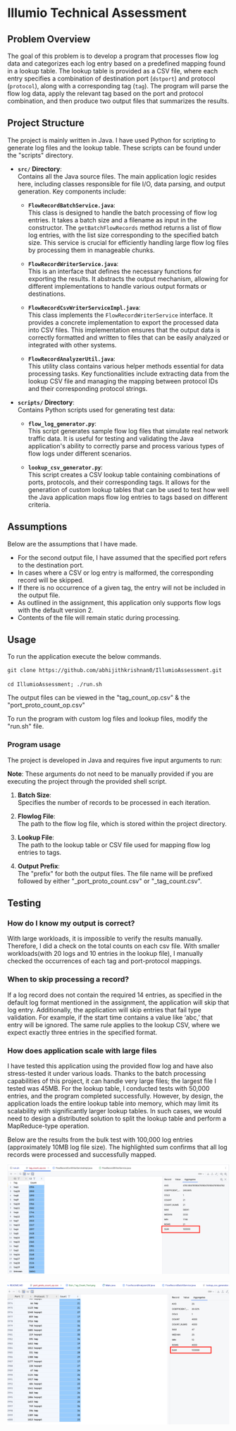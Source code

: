 # Illumio Technical Assessment

## Problem Overview

The goal of this problem is to develop a program that processes flow log data and categorizes each log entry based on a predefined mapping found in a lookup table. The lookup table is provided as a CSV file, where each entry specifies a combination of destination port (`dstport`) and protocol (`protocol`), along with a corresponding tag (`tag`). The program will parse the flow log data, apply the relevant tag based on the port and protocol combination, and then produce two output files that summarizes the results.


## Project Structure
The project is mainly written in Java. I have used Python for scripting to generate log files and the lookup table. These scripts can be found under the "scripts" directory.


- **`src/` Directory**:  
  Contains all the Java source files. The main application logic resides here, including classes responsible for file I/O, data parsing, and output generation. Key components include:

    - **`FlowRecordBatchService.java`**:  
      This class is designed to handle the batch processing of flow log entries. It takes a batch size and a filename as input in the constructor. The `getBatchFlowRecords` method returns a list of flow log entries, with the list size corresponding to the specified batch size. This service is crucial for efficiently handling large flow log files by processing them in manageable chunks.

    - **`FlowRecordWriterService.java`**:  
      This is an interface that defines the necessary functions for exporting the results. It abstracts the output mechanism, allowing for different implementations to handle various output formats or destinations.

    - **`FlowRecordCsvWriterServiceImpl.java`**:  
      This class implements the `FlowRecordWriterService` interface. It provides a concrete implementation to export the processed data into CSV files. This implementation ensures that the output data is correctly formatted and written to files that can be easily analyzed or integrated with other systems.

    - **`FlowRecordAnalyzerUtil.java`**:  
      This utility class contains various helper methods essential for data processing tasks. Key functionalities include extracting data from the lookup CSV file and managing the mapping between protocol IDs and their corresponding protocol strings. 

- **`scripts/` Directory**:  
  Contains Python scripts used for generating test data:

    - **`flow_log_generator.py`**:  
      This script generates sample flow log files that simulate real network traffic data. It is useful for testing and validating the Java application's ability to correctly parse and process various types of flow logs under different scenarios.

    - **`lookup_csv_generator.py`**:  
      This script creates a CSV lookup table containing combinations of ports, protocols, and their corresponding tags. It allows for the generation of custom lookup tables that can be used to test how well the Java application maps flow log entries to tags based on different criteria.

## Assumptions

Below are the assumptions that I have made.

* For the second output file, I have assumed that the specified port refers to the destination port.
* In cases where a CSV or log entry is malformed, the corresponding record will be skipped.
* If there is no occurrence of a given tag, the entry will not be included in the output file.
* As outlined in the assignment, this application only supports flow logs with the default version 2.
* Contents of the file will remain static during processing. 

## Usage

To run the application execute the below commands.   
```
git clone https://github.com/abhijithkrishnan0/IllumioAssessment.git

cd IllumioAssessment; ./run.sh
```

The output files can be viewed in the "tag_count_op.csv" & the "port_proto_count_op.csv"

To run the program with custom log files and lookup files, modify the "run.sh" file. 

### Program usage

The project is developed in Java and requires five input arguments to run:

**Note**: These arguments do not need to be manually provided if you are executing the project through the provided shell script.

1. **Batch Size**:  
   Specifies the number of records to be processed in each iteration.

2. **Flowlog File**:  
   The path to the flow log file, which is stored within the project directory.

3. **Lookup File**:  
   The path to the lookup table or CSV file used for mapping flow log entries to tags.

4. **Output Prefix**:  
   The "prefix" for both the output files. The file name will be prefixed followed by either "_port_proto_count.csv" or "_tag_count.csv".

## Testing



### How do I know my output is correct?
With  large workloads, it is impossible to verify the results manually. Therefore, I did a check on the total counts on each csv file.
With smaller workloads(with 20 logs and 10 entries in the lookup file), I manually checked the occurrences of each tag and port-protocol mappings.  



### When to skip processing a record?

If a log record does not contain the required 14 entries, as specified in the default log format mentioned in the assignment, the application will skip that log entry. Additionally, the application will skip entries that fail type validation. For example, if the start time contains a value like ‘abc,’ that entry will be ignored. The same rule applies to the lookup CSV, where we expect exactly three entries in the specified format. 

### How does application scale with large files

I have tested this application using the provided flow log and have also stress-tested it under various loads. Thanks to the batch processing capabilities of this project, it can handle very large files; the largest file I tested was 45MB. For the lookup table, I conducted tests with 50,000 entries, and the program completed successfully. However, by design, the application loads the entire lookup table into memory, which may limit its scalability with significantly larger lookup tables. In such cases, we would need to design a distributed solution to split the lookup table and perform a MapReduce-type operation.

Below are the results from the bulk test with 100,000 log entries (approximately 10MB log file size). The highlighted sum confirms that all log records were processed and successfully mapped.

![Test Result with a Flow log size of 100,000 ](screenshots/Bulk_Tag_Count_Test.png)


![Test Result with a Flow log size of 100,000 ](screenshots/Bulk_Port_Proto_Count_Test.png)
